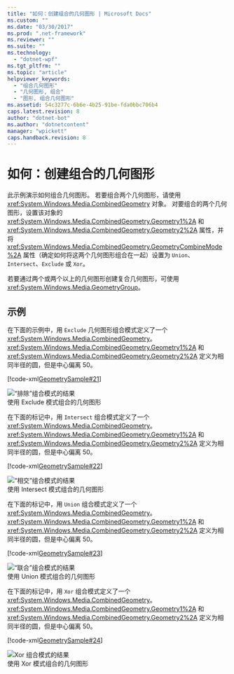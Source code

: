 ```yaml
---
title: "如何：创建组合的几何图形 | Microsoft Docs"
ms.custom: ""
ms.date: "03/30/2017"
ms.prod: ".net-framework"
ms.reviewer: ""
ms.suite: ""
ms.technology: 
  - "dotnet-wpf"
ms.tgt_pltfrm: ""
ms.topic: "article"
helpviewer_keywords: 
  - "组合几何图形"
  - "几何图形, 组合"
  - "图形, 组合几何图形"
ms.assetid: 54c3277c-6b6e-4b25-91be-fda0bbc706b4
caps.latest.revision: 8
author: "dotnet-bot"
ms.author: "dotnetcontent"
manager: "wpickett"
caps.handback.revision: 8
---
```

# 如何：创建组合的几何图形
此示例演示如何组合几何图形。  若要组合两个几何图形，请使用 <xref:System.Windows.Media.CombinedGeometry> 对象。  对要组合的两个几何图形，设置该对象的 <xref:System.Windows.Media.CombinedGeometry.Geometry1%2A> 和 <xref:System.Windows.Media.CombinedGeometry.Geometry2%2A> 属性，并将 <xref:System.Windows.Media.CombinedGeometry.GeometryCombineMode%2A> 属性（确定如何将这两个几何图形组合在一起）设置为 `Union`、`Intersect`、`Exclude` 或 `Xor`。  
  
 若要通过两个或两个以上的几何图形创建复合几何图形，可使用 <xref:System.Windows.Media.GeometryGroup>。  
  
## 示例  
 在下面的示例中，用 `Exclude` 几何图形组合模式定义了一个 <xref:System.Windows.Media.CombinedGeometry>。  <xref:System.Windows.Media.CombinedGeometry.Geometry1%2A> 和 <xref:System.Windows.Media.CombinedGeometry.Geometry2%2A> 定义为相同半径的圆，但是中心偏离 50。  
  
 [!code-xml[GeometrySample#21](../../../../samples/snippets/csharp/VS_Snippets_Wpf/GeometrySample/CS/combininggeometriesexample.xaml#21)]  
  
 ![“排除”组合模式的结果](../../../../docs/framework/wpf/graphics-multimedia/media/mil-task-combined-geometry-exclude.png "mil\_task\_combined\_geometry\_exclude")  
使用 Exclude 模式组合的几何图形  
  
 在下面的标记中，用 `Intersect` 组合模式定义了一个 <xref:System.Windows.Media.CombinedGeometry>。  <xref:System.Windows.Media.CombinedGeometry.Geometry1%2A> 和 <xref:System.Windows.Media.CombinedGeometry.Geometry2%2A> 定义为相同半径的圆，但是中心偏离 50。  
  
 [!code-xml[GeometrySample#22](../../../../samples/snippets/csharp/VS_Snippets_Wpf/GeometrySample/CS/combininggeometriesexample.xaml#22)]  
  
 ![“相交”组合模式的结果](../../../../docs/framework/wpf/graphics-multimedia/media/mil-task-combined-geometry-intersect.png "mil\_task\_combined\_geometry\_intersect")  
使用 Intersect 模式组合的几何图形  
  
 在下面的标记中，用 `Union` 组合模式定义了一个 <xref:System.Windows.Media.CombinedGeometry>。  <xref:System.Windows.Media.CombinedGeometry.Geometry1%2A> 和 <xref:System.Windows.Media.CombinedGeometry.Geometry2%2A> 定义为相同半径的圆，但是中心偏离 50。  
  
 [!code-xml[GeometrySample#23](../../../../samples/snippets/csharp/VS_Snippets_Wpf/GeometrySample/CS/combininggeometriesexample.xaml#23)]  
  
 ![“联合”组合模式的结果](../../../../docs/framework/wpf/graphics-multimedia/media/mil-task-combined-geometry-union.png "mil\_task\_combined\_geometry\_union")  
使用 Union 模式组合的几何图形  
  
 在下面的标记中，用 `Xor` 组合模式定义了一个 <xref:System.Windows.Media.CombinedGeometry>。  <xref:System.Windows.Media.CombinedGeometry.Geometry1%2A> 和 <xref:System.Windows.Media.CombinedGeometry.Geometry2%2A> 定义为相同半径的圆，但是中心偏离 50。  
  
 [!code-xml[GeometrySample#24](../../../../samples/snippets/csharp/VS_Snippets_Wpf/GeometrySample/CS/combininggeometriesexample.xaml#24)]  
  
 ![Xor 组合模式的结果](../../../../docs/framework/wpf/graphics-multimedia/media/mil-task-combined-geometry-xor.png "mil\_task\_combined\_geometry\_xor")  
使用 Xor 模式组合的几何图形
